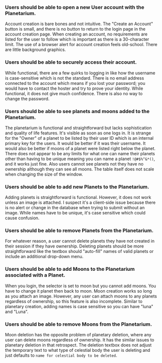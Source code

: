 
### Users should be able to open a new User account with the Planetarium.

Account creation is bare bones and not intuitive. The "Create an Account" button is small, and there is no button to return to the login page in the account creation page. When creating an account, no requirements are listed for the user to follow which is important as there is a 30-character limit. The use of a browser alert for account creation feels old-school. There are little background graphics.

### Users should be able to securely access their account.

While functional, there are a few quirks to logging in like how the username is case-sensitive which is not the standard. There is no email address connected to the account which means if you lost your password; you would have to contact the hoster and try to prove your identity. While functional, it does not give much confidence. There is also no way to change the password.

### Users should be able to see planets and moons added to the Planetarium.

The planetarium is functional and straightforward but lacks sophistication and quality of life features. It's visible as soon as one logs in. It is strange for the "Owner" of a planet to be listed by their user ID which is an internal primary key for the users. It would be better if it was their username. It would also be better if moons of a planet were listed right below the planet. There does not appear to be any limits for what one can name their planets other than having to be unique meaning you can name a planet `!@#$%^&*()`, and it works just fine.
Also users cannot see planets not they have no ownership although they can see all moons. The table itself does not scale when changing the size of the window.

### Users should be able to add new Planets to the Planetarium.
Adding planets is straightforward is functional. However, it does not work unless an image is attached. I suspect it's a client-side issue because there is no alert or change in the database when trying to submit without an image. While names have to be unique, it's case sensitive which could cause confusion.

### Users should be able to remove Planets from the Planetarium.

For whatever reason, a user cannot delete planets they have not created in their session if they have ownership. Deleting planets should be more straightforward like the textbox should "auto-fill" names of valid planets or include an additional drop-down menu.

### Users should be able to add Moons to the Planetarium associated with a Planet.

When you login, the selector is set to moon but you cannot add moons. You have to change it planet then back to moon. Moon creation works so long as you attach an image. However, any user can attach moons to any planets regardless of ownership, so this feature is also incomplete. Similar to planetary creation, adding names is case sensitive so you can have "luna" and "Luna".

### Users should be able to remove Moons from the Planetarium.

Moon deletion has the opposite problem of planetary deletion, where any user can delete moons regardless of ownership. It has the similar issues to planetary deletion in that retrospect. The deletion textbox does not adjust the temporary text to what type of celestial body the user is deleting and just defaults to `name for celestial body to be deleted`.
